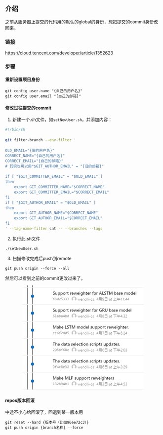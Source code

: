 

## 介绍
之前从服务器上提交的代码用的默认的global的身份，想把提交的commit身份改回来。

### 链接
https://cloud.tencent.com/developer/article/1352623

### 步骤
#### 重新设置项目身份
```
git config user.name "{自己的用户名}"
git config user.email "{自己的邮箱}"
```

#### 修改过往提交的commit
1. 新建一个.sh文件，如`setNewUser.sh`，并添加内容：
```sh
#!/bin/sh

git filter-branch --env-filter '

OLD_EMAIL="{旧的用户名}"
CORRECT_NAME="{自己的用户名}"
CORRECT_EMAIL="{自己的邮箱}"
# 其实也可以用"$GIT_AUTHOR_EMAIL" = "{旧的邮箱}"

if [ "$GIT_COMMITTER_EMAIL" = "$OLD_EMAIL" ]
then
    export GIT_COMMITTER_NAME="$CORRECT_NAME"
    export GIT_COMMITTER_EMAIL="$CORRECT_EMAIL"
fi
if [ "$GIT_AUTHOR_EMAIL" = "$OLD_EMAIL" ]
then
    export GIT_AUTHOR_NAME="$CORRECT_NAME"
    export GIT_AUTHOR_EMAIL="$CORRECT_EMAIL"
fi
' --tag-name-filter cat -- --branches --tags
```
2. 执行此.sh文件
```
./setNewUser.sh
```
3. 扫描修改完成后push到remote
```
git push origin --force --all
```

然后可以看到之前的commit更改过来了。
<p align="center">
  <img src=./imgs/001.png />
</p>

#### repos版本回滚
中途不小心给回滚了，回退到某一版本用
```
git reset --hard {版本号（比如96ee72c3）}
git push origin {branch名称} --force
```